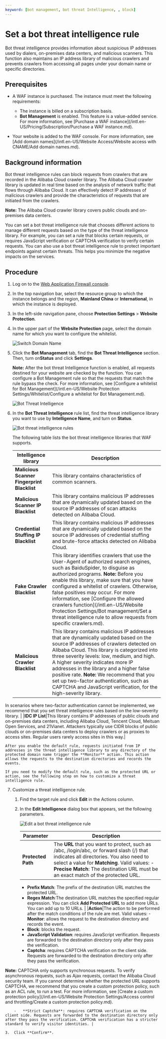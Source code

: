 ```yaml
---
keyword: [bot management, bot threat Intelligence, , block]
---
```


# Set a bot threat intelligence rule

Bot threat intelligence provides information about suspicious IP addresses used by dialers, on-premises data centers, and malicious scanners. This function also maintains an IP address library of malicious crawlers and prevents crawlers from accessing all pages under your domain name or specific directories.

## Prerequisites

-   A WAF instance is purchased. The instance must meet the following requirements:

    -   The instance is billed on a subscription basis.
    -   **Bot Management** is enabled. This feature is a value-added service.
    For more information, see [Purchase a WAF instance](/intl.en-US/Pricing/Subscription/Purchase a WAF instance.md).

-   Your website is added to the WAF console. For more information, see [Add domain names](/intl.en-US/Website Access/Website access with CNAME/Add domain names.md).

## Background information

Bot threat intelligence rules can block requests from crawlers that are recorded in the Alibaba Cloud crawler library. The Alibaba Cloud crawler library is updated in real time based on the analysis of network traffic that flows through Alibaba Cloud. It can effectively detect IP addresses of malicious crawlers and provide the characteristics of requests that are initiated from the crawlers.

**Note:** The Alibaba Cloud crawler library covers public clouds and on-premises data centers.

You can set a bot threat intelligence rule that chooses different actions to manage different requests based on the type of the threat intelligence library. For example, you can set a rule that blocks certain requests, or requires JavaScript verification or CAPTCHA verification to verify certain requests. You can also use a bot threat intelligence rule to protect important endpoints against certain threats. This helps you minimize the negative impacts on the services.

## Procedure

1.  Log on to the [Web Application Firewall console](https://yundun.console.aliyun.com/?p=waf).

2.  In the top navigation bar, select the resource group to which the instance belongs and the region, **Mainland China** or **International**, in which the instance is deployed.

3.  In the left-side navigation pane, choose **Protection Settings** \> **Website Protection**.

4.  In the upper part of the **Website Protection** page, select the domain name for which you want to configure the whitelist.

    ![Switch Domain Name](https://static-aliyun-doc.oss-cn-hangzhou.aliyuncs.com/assets/img/en-US/8038549951/p77231.png)

5.  Click the **Bot Management** tab, find the **Bot Threat Intelligence** section. Then, turn on**Status** and click **Settings**.

    **Note:** After the bot threat Intelligence function is enabled, all requests destined for your website are checked by the function. You can configure a Bot Management rule so that the requests that match the rule bypass the check. For more information, see [Configure a whitelist for Bot Management](/intl.en-US/Website Protection Settings/Whitelist/Configure a whitelist for Bot Management.md).

    ![Bot Threat Intelligence](https://static-aliyun-doc.oss-cn-hangzhou.aliyuncs.com/assets/img/en-US/0428549951/p96048.png)

6.  In the **Bot Threat Intelligence** rule list, find the threat intelligence library you want to use by **Intelligence Name**, and turn on **Status**.

    ![Bot threat intelligence rules](https://static-aliyun-doc.oss-cn-hangzhou.aliyuncs.com/assets/img/en-US/0428549951/p96052.png)

    The following table lists the bot threat intelligence libraries that WAF supports.

    |Intelligence library|Description|
    |--------------------|-----------|
    |**Malicious Scanner Fingerprint Blacklist**|This library contains characteristics of common scanners.|
    |**Malicious Scanner IP Blacklist**|This library contains malicious IP addresses that are dynamically updated based on the source IP addresses of scan attacks detected on Alibaba Cloud.|
    |**Credential Stuffing IP Blacklist**|This library contains malicious IP addresses that are dynamically updated based on the source IP addresses of credential stuffing and brute-force attacks detected on Alibaba Cloud.|
    |**Fake Crawler Blacklist**|This library identifies crawlers that use the User-Agent of authorized search engines, such as BaiduSpider, to disguise as authorized programs. **Note:** Before you enable this library, make sure that you have configured a whitelist of crawlers. Otherwise, false positives may occur. For more information, see [Configure the allowed crawlers function](/intl.en-US/Website Protection Settings/Bot management/Set a threat intelligence rule to allow requests from specific crawlers.md). |
    |**Malicious Crawler Blacklist**|This library contains malicious IP addresses that are dynamically updated based on the source IP addresses of crawlers detected on Alibaba Cloud. This library is categorized into three severity levels: low, medium, and high. A higher severity indicates more IP addresses in the library and a higher false positive rate. **Note:** We recommend that you set up two-factor authentication, such as CAPTCHA and JavaScript verification, for the high-severity library.

In scenarios where two-factor authentication cannot be implemented, we recommend that you set threat intelligence rules based on the low-severity library. |
    |**IDC IP List**|This library contains IP addresses of public clouds and on-premises data centers, including Alibaba Cloud, Tencent Cloud, Meituan Open Services, and 21Vianet. Attackers typically use CIDR blocks of public clouds or on-premises data centers to deploy crawlers or as proxies to access sites. Regular users rarely access sites in this way.|

    After you enable the default rule, requests initiated from IP addresses in the threat intelligence library to any directory of the protected domain name trigger the **Monitor** action. This action allows the requests to the destination directories and records the events.

    If you need to modify the default rule, such as the protected URL or action, see the following step on how to customize a threat intelligence rule.

7.  Customize a threat intelligence rule.

    1.  Find the target rule and click **Edit** in the Actions column.

    2.  In the **Edit Intelligence** dialog box that appears, set the following parameters.

        ![Edit a bot threat intelligence rule](https://static-aliyun-doc.oss-cn-hangzhou.aliyuncs.com/assets/img/en-US/0428549951/p96054.png)

        |Parameter|Description|
        |---------|-----------|
        |**Protected Path**|The **URL** that you want to protect, such as /abc, /login/abc, or forward slash \(/\) that indicates all directories. You also need to select a value for **Matching**. Valid values:        -   **Precise Match**: The destination URL must be an exact match of the protected URL.
        -   **Prefix Match**: The prefix of the destination URL matches the protected URL.
        -   **Regex Match**:The destination URL matches the specified regular expression.
You can click **Add Protected URL** to add more URLs. You can add up to 10 URLs. |
        |**Action**|The action to be performed after the match conditions of the rule are met. Valid values:         -   **Monitor**: allows the request to the destination directory and records the event.
        -   **Block**: blocks the request.
        -   **JavaScript Validation**: requires JavaScript verification. Requests are forwarded to the destination directory only after they pass the verification.
        -   **Captcha**: requires CAPTCHA verification on the client side. Requests are forwarded to the destination directory only after they pass the verification.

**Note:** CAPTCHA only supports synchronous requests. To verify asynchronous requests, such as Ajax requests, contact the Alibaba Cloud security team. If you cannot determine whether the protected URL supports CAPTCHA, we recommend that you create a custom protection policy, such as an ACL rule, to run a test. For more information, see [Create a custom protection policy](/intl.en-US/Website Protection Settings/Access control and throttling/Create a custom protection policy.md).

        -   **Strict Captcha**: requires CAPTCHA verification on the client side. Requests are forwarded to the destination directory only after they pass the verification. CAPTCHA verification has a stricter standard to verify visitor identities. |

    3.  Click **Confirm**.


